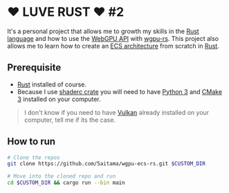 # ❤️ LUVE RUST ❤️ #2

It's a personal project that allows me to growth my skills in the [Rust language](https://www.rust-lang.org/) and how to use the [WebGPU API](https://gpuweb.github.io/gpuweb/) with [wgpu-rs](https://github.com/gfx-rs/wgpu-rs). This project also allows me to learn how to create an [ECS architecture](https://en.wikipedia.org/wiki/Entity_component_system) from scratch in [Rust](https://www.rust-lang.org/).

## Prerequisite

* [Rust](https://www.rust-lang.org/) installed of course.
* Because I use [shaderc crate](https://crates.io/crates/shaderc) you will need to have [Python 3](https://www.python.org/) and [CMake 3](https://cmake.org/) installed on your computer.

> I don't know if you need to have [Vulkan]() already installed on your computer, tell me if its the case.

## How to run

```zsh
# Clone the repos
git clone https://github.com/5aitama/wgpu-ecs-rs.git $CUSTOM_DIR

# Move into the cloned repo and run
cd $CUSTOM_DIR && cargo run --bin main
```